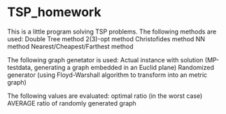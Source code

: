 # TSP_homework
This is a little program solving TSP problems.
The following methods are used:
Double Tree method
2(3)-opt method
Christofides method
NN method
Nearest/Cheapest/Farthest method

The following graph genetator is used:
Actual instance with solution (MP-testdata, generating a graph embedded in an Euclid plane)
Randomized generator (using Floyd-Warshall algorithm to transform into an metric graph)

The following values are evaluated:
optimal ratio (in the worst case)
AVERAGE ratio of randomly generated graph
